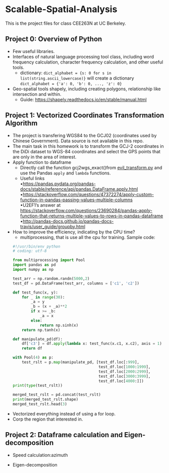 # Scalable-Spatial-Analysis
This is the project files for class CEE263N at UC Berkeley.
## Project 0: Overview of Python
* Few useful libraries.
* Interfaces of natural language processing tool class, including word frequency calculation, character frequency calculation, and other useful tools.   
  * dictionary: ``` dict_alphabet = {s: 0 for s in list(string.ascii_lowercase)} ``` will create a dictionary ```dict_alphabet = {'a': 0, 'b': 0, ..., 'z': 0}``` 
* Geo-spatial tools shapely, including creating polygons, relationship like intersection and within.
  * Guide: https://shapely.readthedocs.io/en/stable/manual.html
## Project 1: Vectorized Coordinates Transformation Algorithm
* The project is transfering WGS84 to the GCJ02 (coordinates used by Chinese Government). Data source is not available in this repo.
* The main task in this homework is to transform the GCJ-2 coordinates in the DiDi dataset to WGS-84 coordinates and select the GPS points that are only in the area of interest.
* Apply function to dataframe
  * Directly call the function gcj2wgs_exact()from [evil_transform.py](https://github.com/googollee/eviltransform) and use the Pandas ```apply``` and ```lambda``` functions.
  * Useful links    
  •https://pandas.pydata.org/pandas-docs/stable/reference/api/pandas.DataFrame.apply.html    
  •https://stackoverflow.com/questions/47372274/apply-custom-function-in-pandas-passing-values-multiple-columns     
  •U2EF1’s  answer  at https://stackoverflow.com/questions/23690284/pandas-apply-function-that-returns-multiple-values-to-rows-in-pandas-dataframe    
  •http://pandas-docs.github.io/pandas-docs-travis/user_guide/groupby.html     
* How to improve the efficiency, indicating by the CPU time?
  * multiprocessing, that is use all the cpu for training. Sample code:
  ``` python
  #!/usr/bin/env python
  # coding: utf-8

  from multiprocessing import Pool
  import pandas as pd
  import numpy as np

  test_arr = np.random.randn(5000,2)
  test_df = pd.DataFrame(test_arr, columns = ['c1', 'c2'])

  def test_func(x, y):
      for _ in range(30):
          _a = y
          _b = (x + _a)**2
          if x >= _b:
              _a = x
          else:
              return np.sinh(x)
      return np.tanh(x)

  def manipulate_pd(df):
      df['c3'] = df.apply(lambda x: test_func(x.c1, x.c2), axis = 1)
      return df

  with Pool(4) as p:
      test_rslt = p.map(manipulate_pd, [test_df.loc[:999], 
                                        test_df.loc[1000:1999], 
                                        test_df.loc[2000:2999],
                                        test_df.loc[3000:3999],
                                        test_df.loc[4000:]])
  print(type(test_rslt))

  merged_test_rslt = pd.concat(test_rslt)
  print(merged_test_rslt.shape)
  merged_test_rslt.head(3)

 * Vectorized everything instead of using a for loop.
 * Corp the region that interested in.
## Project 2: Dataframe calculation and Eigen-decomposition
* Speed calculation:azimuth    

* Eigen-decomposition   
